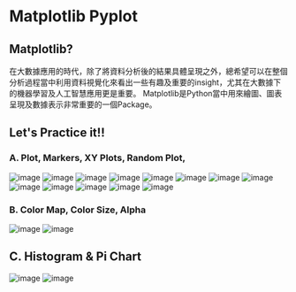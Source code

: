 # Matplotlib Pyplot
## Matplotlib?
在大數據應用的時代，除了將資料分析後的結果具體呈現之外，總希望可以在整個分析過程當中利用資料視覺化來看出一些有趣及重要的insight，尤其在大數據下的機器學習及人工智慧應用更是重要。
Matplotlib是Python當中用來繪圖、圖表呈現及數據表示非常重要的一個Package。
## Let's Practice it!!
### A. Plot, Markers, XY Plots, Random Plot,
![image](https://github.com/Gwyn04/U1114171001/assets/162245831/232b076d-a43c-4ea6-86aa-3cbcec7516f1)
![image](https://github.com/Gwyn04/U1114171001/assets/162245831/f2f7abfd-0ff7-44a6-857a-080346d16168)
![image](https://github.com/Gwyn04/U1114171001/assets/162245831/33b96e95-e506-4bbc-a67a-548bd149537b)
![image](https://github.com/Gwyn04/U1114171001/assets/162245831/02d51e1f-9301-4169-aaed-70f45aa6989f)
![image](https://github.com/Gwyn04/U1114171001/assets/162245831/78da5355-10a2-46ce-91d5-396a7a75dd62)
![image](https://github.com/Gwyn04/U1114171001/assets/162245831/691e12da-c5e4-4c85-9d0f-587abbc788f3)
![image](https://github.com/Gwyn04/U1114171001/assets/162245831/9e4abca8-fc09-468f-9beb-c1e6cdb3b0a4)
![image](https://github.com/Gwyn04/U1114171001/assets/162245831/2be0a9fa-42ab-40dd-91fd-a45871a68fd1)
![image](https://github.com/Gwyn04/U1114171001/assets/162245831/29025fbe-056d-4139-b3fd-d2ad4678fd80)
![image](https://github.com/Gwyn04/U1114171001/assets/162245831/530164df-9e1a-4907-a0b9-a2e3b4f575b3)
![image](https://github.com/Gwyn04/U1114171001/assets/162245831/63997bb8-893b-4e83-9fc5-7bc193579a7b)
![image](https://github.com/Gwyn04/U1114171001/assets/162245831/51c829d3-c05f-453b-9994-fe33f4313993)
![image](https://github.com/Gwyn04/U1114171001/assets/162245831/c7e38762-ebe5-4f2c-8efa-a202416ff217)
### B. Color Map, Color Size, Alpha
![image](https://github.com/Gwyn04/U1114171001/assets/162245831/eccababd-71b4-4b60-b3e7-435713793869)
![image](https://github.com/Gwyn04/U1114171001/assets/162245831/4c340399-790a-49f6-b9cb-5ee95aef3f91)
## C. Histogram & Pi Chart
![image](https://github.com/Gwyn04/U1114171001/assets/162245831/8fb3e037-3283-41fd-b973-627bd7013029)
![image](https://github.com/Gwyn04/U1114171001/assets/162245831/c2a1ca1d-2a76-4a87-a660-f226acb6e6ae)
